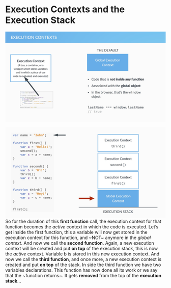 # Execution Contexts and the Execution Stack

![](Execution%20Contexts%20and%20the%20Execution%20Stack/executionContexts.jpg)

![](Execution%20Contexts%20and%20the%20Execution%20Stack/executionContexts2.jpg)
So for the duration of this **first function** call, the execution context for that function becomes the *active* context in which the code is executed. 
Let’s get inside the first function, this a variable will now get stored in the execution context for this function, and ~NOT~ anymore in the *global context*.
And now we call the **second function**. Again, a new execution context will be created and put **on top** of the execution stack, this is now the *active* context. Variable b is stored in this new execution context.
And now we call the **third function**, and once more, a new execution context is created and put **on top** of the stack. In side the third function we have two variables declarations. This function has now done all its work or we say that the ~function returns~.
It gets **removed** from the top of the **execution stack**…